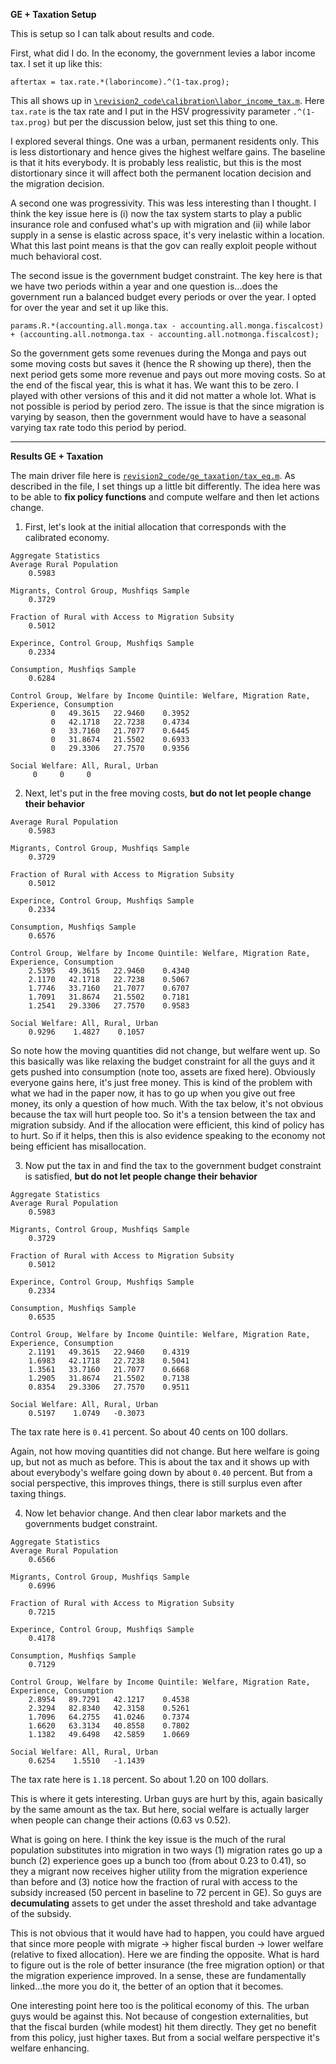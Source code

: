 **GE + Taxation Setup**

This is setup so I can talk about results and code.

First, what did I do. In the economy, the government levies a labor income tax. I set it up like this:
```
aftertax = tax.rate.*(laborincome).^(1-tax.prog);
```
This all shows up in [``\revision2_code\calibration\labor_income_tax.m``](https://github.com/mwaugh0328/welfare_migration/blob/master/revision2_code/calibration/labor_income_tax.m). Here ``tax.rate`` is the tax rate and I put in the HSV progressivity parameter ``.^(1-tax.prog)`` but per the discussion below, just set this thing to one.

I explored several things. One was a urban, permanent residents only. This is less distortionary and hence gives the highest welfare gains. The baseline is that it hits everybody. It is probably less realistic, but this is the most distortionary since it will affect both the permanent location decision and the migration decision.

A second one was progressivity. This was less interesting than I thought. I think the key issue here is (i) now the tax system starts to play a public insurance role and confused what's up with migration and (ii) while labor supply in a sense is elastic across space, it's very inelastic within a location. What this last point means is that the gov can really exploit people without much behavioral cost.

The second issue is the government budget constraint. The key here is that we have two periods within a year and one question is...does the government run a balanced budget every periods or over the year. I opted for over the year and set it up like this.
```
params.R.*(accounting.all.monga.tax - accounting.all.monga.fiscalcost) + (accounting.all.notmonga.tax - accounting.all.notmonga.fiscalcost);
```
So the government gets some revenues during the Monga and pays out some moving costs but saves it (hence the R showing up there), then the next period gets some more revenue and pays out more moving costs. So at the end of the fiscal year, this is what it has. We want this to be zero. I played with other versions of this and it did not matter a whole lot. What is not possible is period by period zero. The issue is that the since migration is varying by season, then the government would have to have a seasonal varying tax rate todo this period by period.

---
**Results GE + Taxation**

The main driver file here is [``revision2_code/ge_taxation/tax_eq.m``](https://github.com/mwaugh0328/welfare_migration/blob/master/revision2_code/ge_taxation/tax_eq.m). As described in the file, I set things up a little bit differently. The idea here was to be able to **fix policy functions** and compute welfare and then let actions change.

1. First, let's look at the initial allocation that corresponds with the calibrated economy.

```
Aggregate Statistics
Average Rural Population
    0.5983

Migrants, Control Group, Mushfiqs Sample
    0.3729

Fraction of Rural with Access to Migration Subsity
    0.5012

Experince, Control Group, Mushfiqs Sample
    0.2334

Consumption, Mushfiqs Sample
    0.6284

Control Group, Welfare by Income Quintile: Welfare, Migration Rate, Experience, Consumption
         0   49.3615   22.9460    0.3952
         0   42.1718   22.7238    0.4734
         0   33.7160   21.7077    0.6445
         0   31.8674   21.5502    0.6933
         0   29.3306   27.7570    0.9356

Social Welfare: All, Rural, Urban
     0     0     0
```  

2. Next, let's put in the free moving costs, **but do not let people change their behavior**

```
Average Rural Population
    0.5983

Migrants, Control Group, Mushfiqs Sample
    0.3729

Fraction of Rural with Access to Migration Subsity
    0.5012

Experince, Control Group, Mushfiqs Sample
    0.2334

Consumption, Mushfiqs Sample
    0.6576

Control Group, Welfare by Income Quintile: Welfare, Migration Rate, Experience, Consumption
    2.5395   49.3615   22.9460    0.4340
    2.1170   42.1718   22.7238    0.5067
    1.7746   33.7160   21.7077    0.6707
    1.7091   31.8674   21.5502    0.7181
    1.2541   29.3306   27.7570    0.9583

Social Welfare: All, Rural, Urban
    0.9296    1.4827    0.1057

```
So note how the moving quantities did not change, but welfare went up. So this basically was like relaxing the budget constraint for all the guys and it gets pushed into consumption (note too, assets are fixed here). Obviously everyone gains here, it's just free money. This is kind of the problem with what we had in the paper now, it has to go up when you give out free money, its only a question of how much. With the tax below, it's not obvious because the tax will hurt people too. So it's a tension between the tax and migration subsidy. And if the allocation were efficient, this kind of policy has to hurt. So if it helps, then this is also evidence speaking to the economy not being efficient has misallocation.

3. Now put the tax in and find the tax to the government budget constraint is satisfied, **but do not let people change their behavior**

```
Aggregate Statistics
Average Rural Population
    0.5983

Migrants, Control Group, Mushfiqs Sample
    0.3729

Fraction of Rural with Access to Migration Subsity
    0.5012

Experince, Control Group, Mushfiqs Sample
    0.2334

Consumption, Mushfiqs Sample
    0.6535

Control Group, Welfare by Income Quintile: Welfare, Migration Rate, Experience, Consumption
    2.1191   49.3615   22.9460    0.4319
    1.6983   42.1718   22.7238    0.5041
    1.3561   33.7160   21.7077    0.6668
    1.2905   31.8674   21.5502    0.7138
    0.8354   29.3306   27.7570    0.9511

Social Welfare: All, Rural, Urban
    0.5197    1.0749   -0.3073
```
The tax rate here is ``0.41`` percent. So about 40 cents on 100 dollars.

Again, not how moving quantities did not change. But here welfare is going up, but not as much as before. This is about the tax and it shows up with about everybody's welfare going down by about ``0.40`` percent. But from a social perspective, this improves things, there is still surplus even after taxing things.

4. Now let behavior change. And then clear labor markets and the governments budget constraint.

```
Aggregate Statistics
Average Rural Population
    0.6566

Migrants, Control Group, Mushfiqs Sample
    0.6996

Fraction of Rural with Access to Migration Subsity
    0.7215

Experince, Control Group, Mushfiqs Sample
    0.4178

Consumption, Mushfiqs Sample
    0.7129

Control Group, Welfare by Income Quintile: Welfare, Migration Rate, Experience, Consumption
    2.8954   89.7291   42.1217    0.4538
    2.3294   82.8340   42.3158    0.5261
    1.7096   64.2755   41.0246    0.7374
    1.6620   63.3134   40.8558    0.7802
    1.1382   49.6498   42.5859    1.0669

Social Welfare: All, Rural, Urban
    0.6254    1.5510   -1.1439
```
The tax rate here is ``1.18`` percent. So about 1.20 on 100 dollars.

This is where it gets interesting. Urban guys are hurt by this, again basically by the same amount as the tax. But here, social welfare is actually larger when people can change their actions (0.63 vs 0.52).

What is going on here. I think the key issue is the much of the rural population substitutes into migration in two ways (1) migration rates go up a bunch (2) experience goes up a bunch too (from about 0.23 to 0.41), so they a migrant now receives higher utility from the migration experience than before and (3) notice how the fraction of rural with access to the subsidy increased (50 percent in baseline to 72 percent in GE). So guys are **decumulating** assets to get under the asset threshold and take advantage of the subsidy.

This is not obvious that it would have had to happen, you could have argued that since more people with migrate -> higher fiscal burden -> lower welfare (relative to fixed allocation). Here we are finding the opposite. What is hard to figure out is the role of better insurance (the free migration option) or that the migration experience improved. In a sense, these are fundamentally linked...the more you do it, the better of an option that it becomes.

One interesting point here too is the political economy of this. The urban guys would be against this. Not because of congestion externalities, but that the fiscal burden (while modest) hit them directly. They get no benefit from this policy, just higher taxes. But from a social welfare perspective it's welfare enhancing. 
